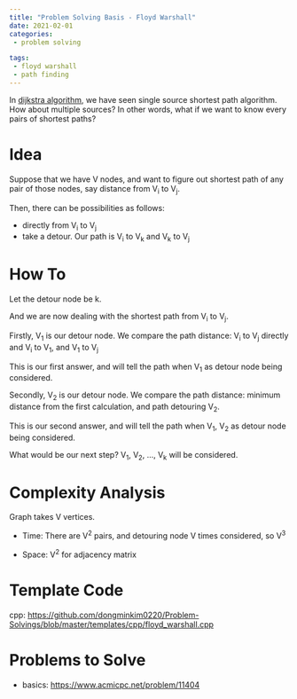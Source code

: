 ```yaml
---
title: "Problem Solving Basis - Floyd Warshall"
date: 2021-02-01
categories:
 - problem solving 

tags:
 - floyd warshall
 - path finding
---
```


In [dijkstra algorithm](https://dongminkim0220.github.io/posts/dijkstra/), we have seen single source shortest path algorithm. How about multiple sources? In other words, what if we want to know every pairs of shortest paths?

# Idea
Suppose that we have V nodes, and want to figure out shortest path of any pair of those nodes, say distance from V<sub>i</sub> to V<sub>j</sub>. 

Then, there can be possibilities as follows:

- directly from V<sub>i</sub> to V<sub>j</sub>
- take a detour. Our path is V<sub>i</sub> to V<sub>k</sub>  and V<sub>k</sub> to V<sub>j</sub>

# How To

Let the detour node be k.

And we are now dealing with the shortest path from V<sub>i</sub> to V<sub>j</sub>.



Firstly, V<sub>1</sub> is our detour node. We compare the path distance: V<sub>i</sub> to V<sub>j</sub> directly and V<sub>i</sub> to V<sub>1</sub>, and V<sub>1</sub> to V<sub>j</sub>

This is our first answer, and will tell the path when V<sub>1</sub> as detour node being considered.



Secondly, V<sub>2</sub> is our detour node. We compare the path distance: minimum distance from the first calculation, and path detouring V<sub>2</sub>.

This is our second answer, and will tell the path when V<sub>1</sub>, V<sub>2</sub> as detour node being considered.



What would be our next step? V<sub>1</sub>, V<sub>2</sub>, ..., V<sub>k</sub> will be considered. 

# Complexity Analysis
Graph takes V vertices.
- Time:  There are V<sup>2</sup> pairs, and detouring node V times considered, so V<sup>3</sup> 

- Space: V<sup>2</sup> for adjacency matrix

# Template Code
cpp: <https://github.com/dongminkim0220/Problem-Solvings/blob/master/templates/cpp/floyd_warshall.cpp>

# Problems to Solve
- basics: <https://www.acmicpc.net/problem/11404>